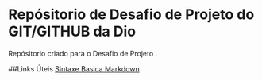 # Repósitorio de Desafio de Projeto do GIT/GITHUB da Dio
Repósitorio criado para o Desafio de Projeto .

##Links Úteis
[Sintaxe Basica Markdown](https://markdownguide.org)
